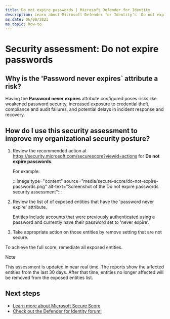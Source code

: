 ```yaml
---
title: Do not expire passwords | Microsoft Defender for Identity
description: Learn about Microsoft Defender for Identity's `Do not expire passwords` security assessment in Microsoft Secure Score.
ms.date: 06/08/2023
ms.topic: how-to
---
```


# Security assessment: Do not expire passwords

## Why is the 'Password never expires` attribute a risk?

Having the **Password never expires** attribute configured poses risks like weakened password security, increased exposure to credential theft, compliance and audit failures, and potential delays in incident response and recovery.

## How do I use this security assessment to improve my organizational security posture?

1. Review the recommended action at <https://security.microsoft.com/securescore?viewid=actions> for **Do not expire passwords**.

    For example:

    :::image type="content" source="media/secure-score/do-not-expire-passwords.png" alt-text="Screenshot of the Do not expire passwords security assessment":::

1. Review the list of of exposed entities that have the 'password never expire' attribute.

    Entities include accounts that were previously authenticated using a password and currently have their password set to 'never expire'.

1. Take appropriate action on those entities by remove setting that are not secure.

To achieve the full score, remediate all exposed entities.

> [!NOTE]
> This assessment is updated in near real time.
> The reports show the affected entities from the last 30 days. After that time, entities no longer affected will be removed from the exposed entities list.


## Next steps

- [Learn more about Microsoft Secure Score](/microsoft-365/security/defender/microsoft-secure-score)
- [Check out the Defender for Identity forum!](<https://aka.ms/MDIcommunity>)
